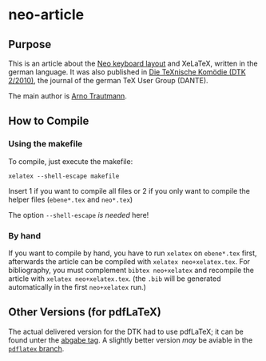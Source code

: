# neo-article

## Purpose

This is an article about the [Neo keyboard layout](http://neo-layout.org/) and XeLaTeX, written in the german language. It was also published in [Die TeXnische Komödie (DTK 2/2010)](http://www.dante.de/DTK.html), the journal of the german TeX User Group (DANTE).

The main author is [Arno Trautmann](http://github.com/alt/neo-article).

## How to Compile

### Using the makefile

To compile, just execute the makefile:

    xelatex --shell-escape makefile

Insert 1 if you want to compile all files or 2 if you only want to compile the helper files (`ebene*.tex` and `neo*.tex`)

The option `--shell-escape` *is needed* here!

### By hand

If you want to compile by hand, you have to run `xelatex` on `ebene*.tex` first, afterwards the article can be compiled with `xelatex neo+xelatex.tex`. For bibliography, you must complement `bibtex neo+xelatex` and recompile the article with `xelatex neo+xelatex.tex`. (the `.bib` will be generated automatically in the first `neo+xelatex` run.)

## Other Versions (for pdfLaTeX)

The actual delivered version for the DTK had to use pdfLaTeX; it can be found unter the [abgabe tag](http://github.com/alt/neo-article/tree/abgabe). A slightly better version *may* be aviable in the [`pdflatex` branch](http://github.com/zephyr/neo-article/tree/pdflatex).